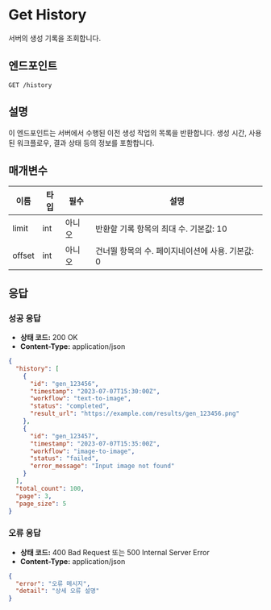 # Get History

서버의 생성 기록을 조회합니다.

## 엔드포인트

`GET /history`

## 설명

이 엔드포인트는 서버에서 수행된 이전 생성 작업의 목록을 반환합니다. 생성 시간, 사용된 워크플로우, 결과 상태 등의 정보를 포함합니다.

## 매개변수

| 이름   | 타입 | 필수 | 설명 |
|--------|------|------|------|
| limit  | int  | 아니오 | 반환할 기록 항목의 최대 수. 기본값: 10 |
| offset | int  | 아니오 | 건너뛸 항목의 수. 페이지네이션에 사용. 기본값: 0 |

## 응답

### 성공 응답

- **상태 코드:** 200 OK
- **Content-Type:** application/json

```json
{
  "history": [
    {
      "id": "gen_123456",
      "timestamp": "2023-07-07T15:30:00Z",
      "workflow": "text-to-image",
      "status": "completed",
      "result_url": "https://example.com/results/gen_123456.png"
    },
    {
      "id": "gen_123457",
      "timestamp": "2023-07-07T15:35:00Z",
      "workflow": "image-to-image",
      "status": "failed",
      "error_message": "Input image not found"
    }
  ],
  "total_count": 100,
  "page": 3,
  "page_size": 5
}
```

### 오류 응답

- **상태 코드:** 400 Bad Request 또는 500 Internal Server Error
- **Content-Type:** application/json
```json
{
  "error": "오류 메시지",
  "detail": "상세 오류 설명"
}
